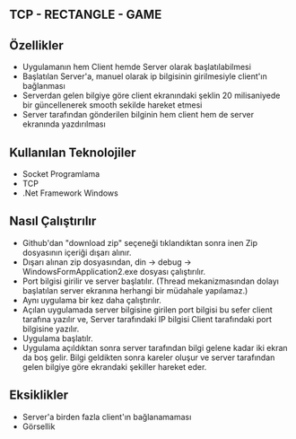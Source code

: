 ## TCP - RECTANGLE - GAME

## Özellikler

- Uygulamanın hem Client hemde Server olarak başlatılabilmesi
- Başlatılan Server'a, manuel olarak ip bilgisinin girilmesiyle client'ın bağlanması
- Serverdan gelen bilgiye göre client ekranındaki şeklin 20 milisaniyede bir güncellenerek smooth sekilde hareket etmesi
- Server tarafından gönderilen bilginin hem client hem de server ekranında yazdırılması

## Kullanılan Teknolojiler

- Socket Programlama
- TCP
- .Net Framework Windows 

## Nasıl Çalıştırılır

- Github'dan "download zip" seçeneği tıklandıktan sonra inen Zip dosyasının içeriği dışarı alınır.
- Dışarı alınan zip dosyasından, din -> debug -> WindowsFormApplication2.exe dosyası çalıştırılır.
- Port bilgisi girilir ve server başlatılır. (Thread mekanizmasından dolayı başlatılan server ekranına herhangi bir müdahale yapılamaz.)
- Aynı uygulama bir kez daha çalıştırılır.
- Açılan uygulamada server bilgisine girilen port bilgisi bu sefer client tarafına yazılır ve, Server tarafındaki IP bilgisi Client tarafındaki port bilgisine yazılır.
- Uygulama başlatılr.
- Uygulama açıldıktan sonra server tarafından bilgi gelene kadar iki ekran da boş gelir. Bilgi geldikten sonra kareler oluşur ve server tarafından 
gelen bilgiye göre ekrandaki şekiller hareket eder.


## Eksiklikler

- Server'a birden fazla client'ın bağlanamaması
- Görsellik






